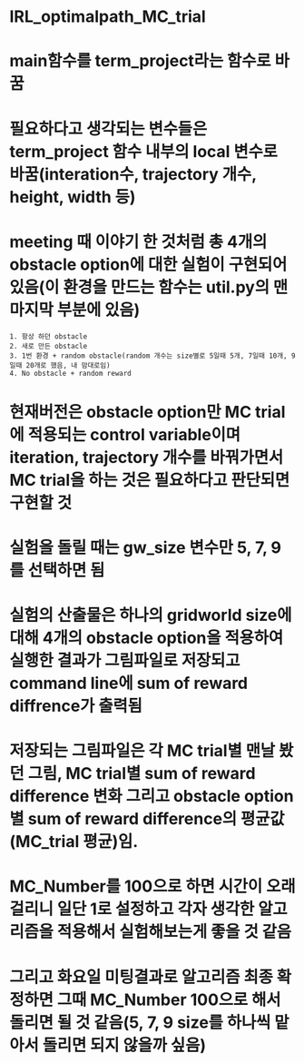 # IRL_optimalpath_MC_trial

# main함수를 term_project라는 함수로 바꿈
# 필요하다고 생각되는 변수들은 term_project 함수 내부의 local 변수로 바꿈(interation수, trajectory 개수, height, width 등)

# meeting 때 이야기 한 것처럼 총 4개의 obstacle option에 대한 실험이 구현되어있음(이 환경을 만드는 함수는 util.py의 맨 마지막 부분에 있음)
	1. 항상 하던 obstacle
	2. 새로 만든 obstacle
	3. 1번 환경 + random obstacle(random 개수는 size별로 5일때 5개, 7일때 10개, 9일때 20개로 했음, 내 맘대로임)
	4. No obstacle + random reward

# 현재버전은 obstacle option만 MC trial에 적용되는 control variable이며 iteration, trajectory 개수를 바꿔가면서 MC trial을 하는 것은 필요하다고 판단되면 구현할 것

# 실험을 돌릴 때는 gw_size 변수만 5, 7, 9를 선택하면 됨

# 실험의 산출물은 하나의 gridworld size에 대해 4개의 obstacle option을 적용하여 실행한 결과가 그림파일로 저장되고 command line에 sum of reward diffrence가 출력됨
# 저장되는 그림파일은 각 MC trial별 맨날 봤던 그림, MC trial별 sum of reward difference 변화 그리고 obstacle option별 sum of reward difference의 평균값(MC_trial 평균)임.

# MC_Number를 100으로 하면 시간이 오래걸리니 일단 1로 설정하고 각자 생각한 알고리즘을 적용해서 실험해보는게 좋을 것 같음

# 그리고 화요일 미팅결과로 알고리즘 최종 확정하면 그때 MC_Number 100으로 해서 돌리면 될 것 같음(5, 7, 9 size를 하나씩 맡아서 돌리면 되지 않을까 싶음)


